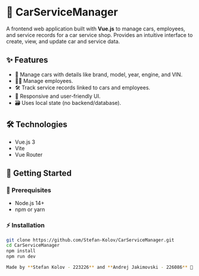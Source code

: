 # 🚗 CarServiceManager

A frontend web application built with **Vue.js** to manage cars, employees, and service records for a car service shop. Provides an intuitive interface to create, view, and update car and service data.

## ✨ Features

- 🚙 Manage cars with details like brand, model, year, engine, and VIN.
- 👩‍🔧 Manage employees.
- 🛠️ Track service records linked to cars and employees.
- 📱 Responsive and user-friendly UI.
- 🗃️ Uses local state (no backend/database).

## 🛠️ Technologies

- Vue.js 3
- Vite
- Vue Router

## 🚀 Getting Started

### 🔧 Prerequisites

- Node.js 14+
- npm or yarn

### ⚡ Installation

```bash
git clone https://github.com/Stefan-Kolov/CarServiceManager.git
cd CarServiceManager
npm install
npm run dev

Made by **Stefan Kolov - 223226** and **Andrej Jakimovski - 226086** 🚀

